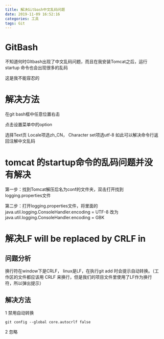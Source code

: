 ```yaml
---
title: 解决Gitbash中文乱码问题
date: 2019-11-09 16:52:16
categories: 工具
tags: Git
---
```

# GitBash 
不知道何时GItbash出现了中文乱码问题，而且在我安装Tomcat之后，运行startup 命令也会出现很多的乱码

这是我不能容忍的

# 解决方法
 
 在git bash框中任意位置右击
 
 点击设置菜单中的option
 
 选择Text页
 Locale项选zh_CN，
 Character set项选utf-8
如此可以解决命令行返回注解中文乱码

# tomcat 的startup命令的乱码问题并没有解决

第一步：找到Tomcat解压后名为conf的文件夹，双击打开找到logging.properties文件

第二步：打开logging.properties文件，将里面的
java.util.logging.ConsoleHandler.encoding = UTF-8
改为
java.util.logging.ConsoleHandler.encoding = GBK
# 解决LF will be replaced by CRLF in

## 问题分析
换行符在window下是CRLF， linux是LF，在执行git add 时会提示自动转换。（工作区的文件都应该用 CRLF 来换行，但是我们的项目文件里使用了LF作为换行符，所以弹出提示）

## 解决方法
1 禁用自动转换
```
git config --global core.autocrlf false
```
2 忽略 
